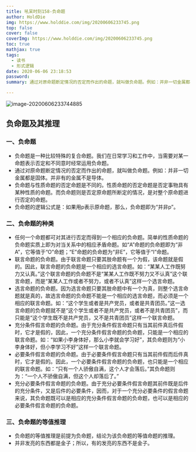 ```yaml
---
title: 吼呆时刻158-负命题
author: HoldDie
img: https://www.holddie.com/img/20200606233745.png
top: false
cover: false
coverImg: https://www.holddie.com/img/20200606233745.png
toc: true
mathjax: true
tags:
  - 读书
  - 形式逻辑
date: 2020-06-06 23:18:53
password:
summary: 通过对原命题断定情况的否定而作出的命题，就叫做负命题。例如：并非一切金属都是固体。并非有的金属不是导体。

---
```


![image-20200606233744885](https://www.holddie.com/img/20200606233745.png)

## 负命题及其推理

### 一、负命题

- 负命题是一种比较特殊的复合命题。我们在日常学习和工作中，当需要对某一命题表示否定和不同意时经常运用负命题。
- 通过对原命题断定情况的否定而作出的命题，就叫做负命题。例如：并非一切金属都是固体。并非有的金属不是导体。
- 负命题与性质命题的否定命题是不同的。性质命题的否定命题是否定事物具有某种性质的命题。而负命题则是否定原命题所断定的情况，是对整个原命题进行否定的命题。
- 负命题的逻辑公式是：如果用p表示原命题，那么，负命题即为“并非p”。

### 二、负命题的种类

- 任何一个命题都可对其进行否定而得到一个相应的负命题。简单的性质命题的负命题实质上即为对当关系中的相应矛盾命题。如“A”命题的负命题即为“非A”，它等值于“O”命题；“E”命题的负命题为“非E”，它等值于“I”命题。
- 联言命题的负命题。由于联言命题只要其肢命题有一个为假，该命题就是假的。因此，联言命题的负命题是一个相应的选言命题。如：“某某人工作既努力又认真。”这个联言命题的负命题不是“某某人工作既不努力又不认真”这个联言命题，而是“某某人工作或者不努力，或者不认真”这样一个选言命题。
- 选言命题的负命题。因为选言命题只要其肢命题中有一个为真，则整个选言命题就是真的，故选言命题的负命题不能是一个相应的选言命题，而必须是一个相应的联言命题。如：“这个学生或者是共产党员，或者是共青团员。”这一选言命题的负命题就不是“这个学生或者不是共产党员，或者不是共青团员”，而只能是“这个学生既不是共产党员，又不是共青团员”这样一个联言命题。
- 充分条件假言命题的负命题。由于充分条件假言命题只有当其前件真后件假时，它才是假的，因此，一个充分条件假言命题的负命题，只能是一个相应的联言命题。如：“如果小李身体好，那么小李就会学习好”，其负命题则为“小李身体好，但小李学习不好”这样一个联言命题。
- 必要条件假言命题的负命题。由于必要条件假言命题只有当其前件假而后件真时，它才是假的。因此，一个必要条件假言命题的负命题，也只能是一个相应的联言命题。如：“只有一个人骄傲自满，这个人才会落后。”其负命题则为：“一个人不骄傲自满，但这个人却落后了。”
- 充分必要条件假言命题的负命题。由于充分必要条件假言命题其前件既是后件的充分条件，又是后件的必要条件，因而，对于一个充分必要条件的假言命题来说，其负命题既可以是相应的充分条件假言命题的负命题，也可以是相应的必要条件假言命题的负命题。

### 三、负命题的等值推理

- 负命题的等值推理是前提为负命题，结论为该负命题的等值命题的推理。
- 并非发亮的东西都是金子；所以，有的发亮的东西不是金子。